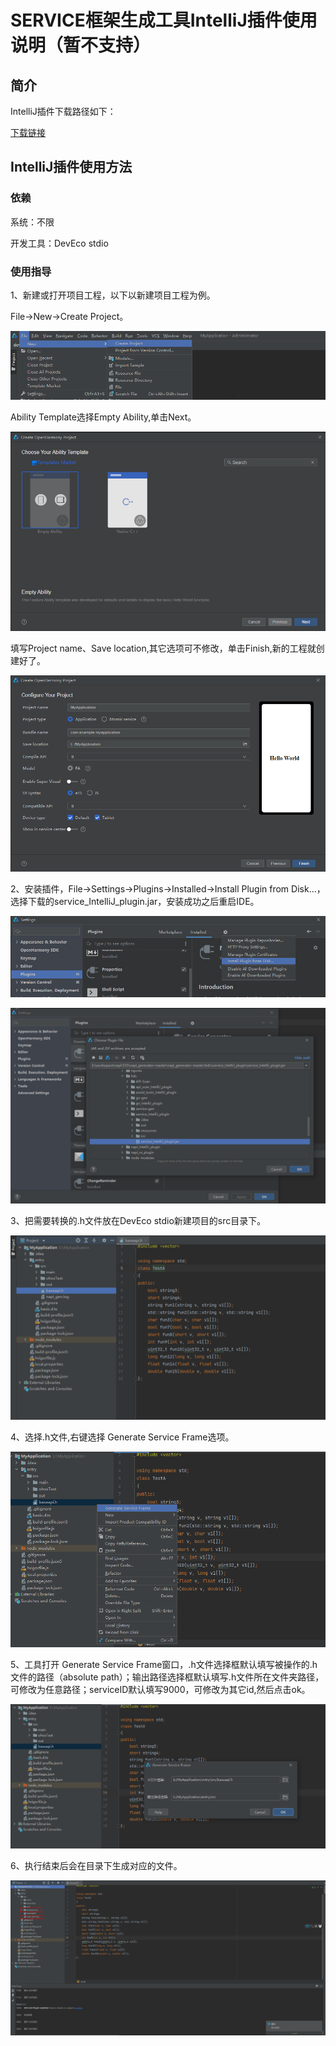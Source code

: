 # SERVICE框架生成工具IntelliJ插件使用说明（暂不支持）

## 简介

IntelliJ插件下载路径如下：

[下载链接](暂无)               

## IntelliJ插件使用方法

### 依赖

系统：不限

开发工具：DevEco stdio

### 使用指导

1、新建或打开项目工程，以下以新建项目工程为例。

File->New->Create Project。

![](../figures/DevEco_step_newFile.png)

Ability Template选择Empty Ability,单击Next。

![](../figures/DevEco_step_firstNext.png)

填写Project name、Save location,其它选项可不修改，单击Finish,新的工程就创建好了。

![](../figures/DevEco_step_finish.png)

2、安装插件，File->Settings->Plugins->Installed->Install Plugin from Disk...，选择下载的service_IntelliJ_plugin.jar，安装成功之后重启IDE。

![](../figures/DevEco_step_pluginsOk.png)

![](../figures/DevEco_step_applyPlugins.png)

3、把需要转换的.h文件放在DevEco stdio新建项目的src目录下。

![](../figures/DevEco_step_project.png)

4、选择.h文件,右键选择 Generate Service Frame选项。

![](../figures/DevEco_step_service.png)

5、工具打开 Generate Service Frame窗口，.h文件选择框默认填写被操作的.h文件的路径（absolute path）；输出路径选择框默认填写.h文件所在文件夹路径，可修改为任意路径；serviceID默认填写9000，可修改为其它id,然后点击ok。

![](../figures/DevEco_step_service_ok.png)

6、执行结束后会在目录下生成对应的文件。

![](../figures/DevEco_step_serviceSuccess.png)

